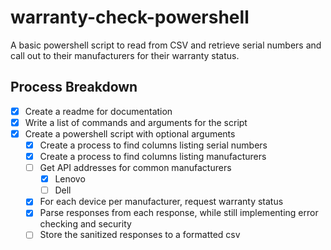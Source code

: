 # warranty-check-powershell
A basic powershell script to read from CSV and retrieve serial numbers and call out to their manufacturers for their warranty status. 

## Process Breakdown
- [x] Create a readme for documentation
- [x] Write a list of commands and arguments for the script
- [x] Create a powershell script with optional arguments
  - [x] Create a process to find columns listing serial numbers
  - [x] Create a process to find columns listing manufacturers
  - [ ] Get API addresses for common manufacturers
    - [x] Lenovo
    - [ ] Dell
  - [x] For each device per manufacturer, request warranty status
  - [x] Parse responses from each response, while still implementing error checking and security
  - [ ] Store the sanitized responses to a formatted csv
